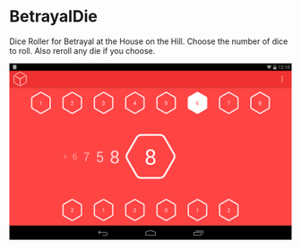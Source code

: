 BetrayalDie
===========

Dice Roller for Betrayal at the House on the Hill. Choose the number of dice to roll. Also reroll any die if you choose. 

![](https://github.com/Evancli/BetrayalDie/blob/master/Screenshot.png)